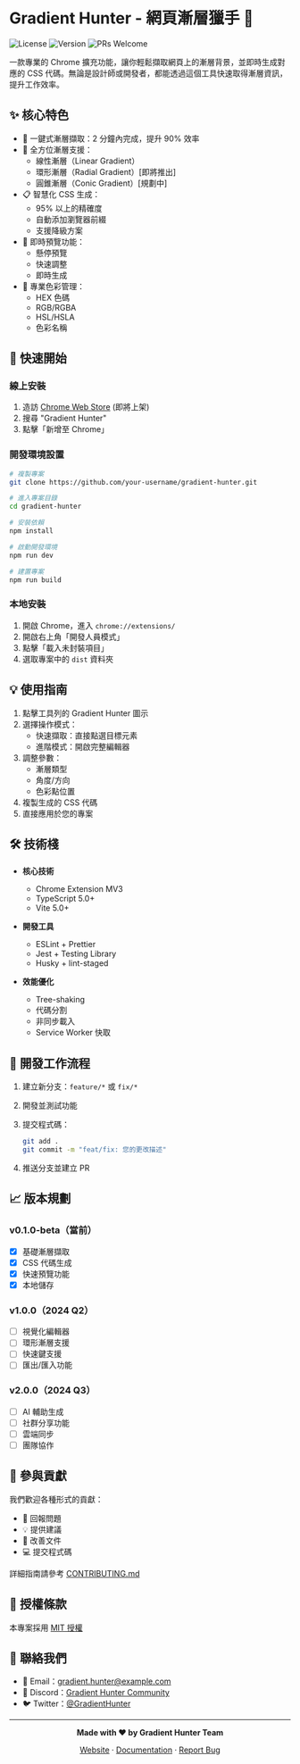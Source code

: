 # Gradient Hunter - 網頁漸層獵手 🎨

![License](https://img.shields.io/badge/license-MIT-blue.svg)
![Version](https://img.shields.io/badge/version-0.1.0--beta-orange.svg)
![PRs Welcome](https://img.shields.io/badge/PRs-welcome-brightgreen.svg)

一款專業的 Chrome 擴充功能，讓你輕鬆擷取網頁上的漸層背景，並即時生成對應的 CSS 代碼。無論是設計師或開發者，都能透過這個工具快速取得漸層資訊，提升工作效率。

## ✨ 核心特色

- 🎯 一鍵式漸層擷取：2 分鐘內完成，提升 90% 效率
- 🎨 全方位漸層支援：
  - 線性漸層（Linear Gradient）
  - 環形漸層（Radial Gradient）[即將推出]
  - 圓錐漸層（Conic Gradient）[規劃中]
- 📋 智慧化 CSS 生成：
  - 95% 以上的精確度
  - 自動添加瀏覽器前綴
  - 支援降級方案
- 👀 即時預覽功能：
  - 懸停預覽
  - 快速調整
  - 即時生成
- 🌈 專業色彩管理：
  - HEX 色碼
  - RGB/RGBA
  - HSL/HSLA
  - 色彩名稱

## 🚀 快速開始

### 線上安裝

1. 造訪 [Chrome Web Store](https://chrome.google.com/webstore) (即將上架)
2. 搜尋 "Gradient Hunter"
3. 點擊「新增至 Chrome」

### 開發環境設置

```bash
# 複製專案
git clone https://github.com/your-username/gradient-hunter.git

# 進入專案目錄
cd gradient-hunter

# 安裝依賴
npm install

# 啟動開發環境
npm run dev

# 建置專案
npm run build
```

### 本地安裝

1. 開啟 Chrome，進入 `chrome://extensions/`
2. 開啟右上角「開發人員模式」
3. 點擊「載入未封裝項目」
4. 選取專案中的 `dist` 資料夾

## 💡 使用指南

1. 點擊工具列的 Gradient Hunter 圖示
2. 選擇操作模式：
   - 快速擷取：直接點選目標元素
   - 進階模式：開啟完整編輯器
3. 調整參數：
   - 漸層類型
   - 角度/方向
   - 色彩點位置
4. 複製生成的 CSS 代碼
5. 直接應用於您的專案

## 🛠 技術棧

- **核心技術**

  - Chrome Extension MV3
  - TypeScript 5.0+
  - Vite 5.0+

- **開發工具**

  - ESLint + Prettier
  - Jest + Testing Library
  - Husky + lint-staged

- **效能優化**
  - Tree-shaking
  - 代碼分割
  - 非同步載入
  - Service Worker 快取

## 🔄 開發工作流程

1. 建立新分支：`feature/*` 或 `fix/*`
2. 開發並測試功能
3. 提交程式碼：

   ```bash
   git add .
   git commit -m "feat/fix: 您的更改描述"
   ```

4. 推送分支並建立 PR

## 📈 版本規劃

### v0.1.0-beta（當前）

- [x] 基礎漸層擷取
- [x] CSS 代碼生成
- [x] 快速預覽功能
- [x] 本地儲存

### v1.0.0（2024 Q2）

- [ ] 視覺化編輯器
- [ ] 環形漸層支援
- [ ] 快速鍵支援
- [ ] 匯出/匯入功能

### v2.0.0（2024 Q3）

- [ ] AI 輔助生成
- [ ] 社群分享功能
- [ ] 雲端同步
- [ ] 團隊協作

## 🤝 參與貢獻

我們歡迎各種形式的貢獻：

- 🐛 回報問題
- 💡 提供建議
- 📝 改善文件
- 💻 提交程式碼

詳細指南請參考 [CONTRIBUTING.md](CONTRIBUTING.md)

## 📄 授權條款

本專案採用 [MIT 授權](LICENSE)

## 📮 聯絡我們

- 📧 Email：[gradient.hunter@example.com](mailto:gradient.hunter@example.com)
- 💬 Discord：[Gradient Hunter Community](https://discord.gg/gradienthunter)
- 🐦 Twitter：[@GradientHunter](https://twitter.com/gradienthunter)

---

<div align="center">

**Made with ❤️ by Gradient Hunter Team**

[Website](https://gradienthunter.dev) · [Documentation](https://docs.gradienthunter.dev) · [Report Bug](https://github.com/your-username/gradient-hunter/issues)

</div>
